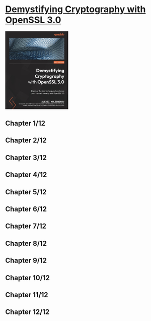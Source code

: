 # [Demystifying Cryptography with OpenSSL 3.0](https://www.amazon.com/Demystifying-Cryptography-OpenSSL-3-0-techniques/dp/1800560346/ref=sr_1_1?keywords=Demystifying+Cryptography+with+OpenSSL+3.0&qid=1672917301&sr=8-1)
<img alt="9781800560345" src="../../../covers/9781800560345.jpg" width="200"/>

## Chapter 1/12
## Chapter 2/12
## Chapter 3/12
## Chapter 4/12
## Chapter 5/12
## Chapter 6/12
## Chapter 7/12
## Chapter 8/12
## Chapter 9/12
## Chapter 10/12
## Chapter 11/12
## Chapter 12/12

